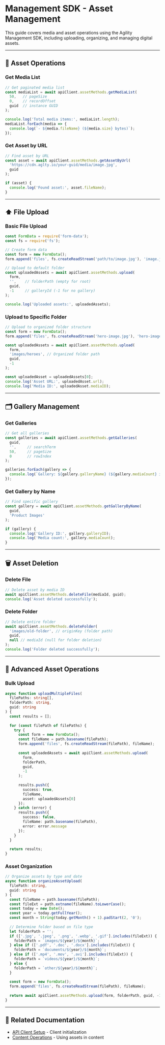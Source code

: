 # Management SDK - Asset Management

This guide covers media and asset operations using the Agility Management SDK, including uploading, organizing, and managing digital assets.

---

## 📁 **Asset Operations**

### **Get Media List**

```typescript
// Get paginated media list
const mediaList = await apiClient.assetMethods.getMediaList(
  50,   // pageSize
  0,    // recordOffset
  guid  // instance GUID
);

console.log('Total media items:', mediaList.length);
mediaList.forEach(media => {
  console.log(`- ${media.fileName} (${media.size} bytes)`);
});
```

### **Get Asset by URL**

```typescript
// Find asset by URL
const asset = await apiClient.assetMethods.getAssetByUrl(
  'https://cdn.aglty.io/your-guid/media/image.jpg',
  guid
);

if (asset) {
  console.log('Found asset:', asset.fileName);
}
```

---

## ⬆️ **File Upload**

### **Basic File Upload**

```typescript
const FormData = require('form-data');
const fs = require('fs');

// Create form data
const form = new FormData();
form.append('files', fs.createReadStream('path/to/image.jpg'), 'image.jpg');

// Upload to default folder
const uploadedAssets = await apiClient.assetMethods.upload(
  form,
  '',    // folderPath (empty for root)
  guid,
  -1     // galleryId (-1 for no gallery)
);

console.log('Uploaded assets:', uploadedAssets);
```

### **Upload to Specific Folder**

```typescript
// Upload to organized folder structure
const form = new FormData();
form.append('files', fs.createReadStream('hero-image.jpg'), 'hero-image.jpg');

const uploadedAssets = await apiClient.assetMethods.upload(
  form,
  'images/heroes', // Organized folder path
  guid,
  -1
);

const uploadedAsset = uploadedAssets[0];
console.log('Asset URL:', uploadedAsset.url);
console.log('Media ID:', uploadedAsset.mediaID);
```

---

## 🗂️ **Gallery Management**

### **Get Galleries**

```typescript
// Get all galleries
const galleries = await apiClient.assetMethods.getGalleries(
  guid,
  '',     // searchTerm
  50,     // pageSize
  0       // rowIndex
);

galleries.forEach(gallery => {
  console.log(`Gallery: ${gallery.galleryName} (${gallery.mediaCount} items)`);
});
```

### **Get Gallery by Name**

```typescript
// Find specific gallery
const gallery = await apiClient.assetMethods.getGalleryByName(
  guid,
  'Product Images'
);

if (gallery) {
  console.log('Gallery ID:', gallery.galleryID);
  console.log('Media count:', gallery.mediaCount);
}
```

---

## 🗑️ **Asset Deletion**

### **Delete File**

```typescript
// Delete asset by media ID
await apiClient.assetMethods.deleteFile(mediaId, guid);
console.log('Asset deleted successfully');
```

### **Delete Folder**

```typescript
// Delete entire folder
await apiClient.assetMethods.deleteFolder(
  'images/old-folder', // originKey (folder path)
  guid,
  null // mediaId (null for folder deletion)
);
console.log('Folder deleted successfully');
```

---

## 🔧 **Advanced Asset Operations**

### **Bulk Upload**

```typescript
async function uploadMultipleFiles(
  filePaths: string[],
  folderPath: string,
  guid: string
) {
  const results = [];
  
  for (const filePath of filePaths) {
    try {
      const form = new FormData();
      const fileName = path.basename(filePath);
      form.append('files', fs.createReadStream(filePath), fileName);
      
      const uploadedAssets = await apiClient.assetMethods.upload(
        form,
        folderPath,
        guid,
        -1
      );
      
      results.push({
        success: true,
        fileName,
        asset: uploadedAssets[0]
      });
    } catch (error) {
      results.push({
        success: false,
        fileName: path.basename(filePath),
        error: error.message
      });
    }
  }
  
  return results;
}
```

### **Asset Organization**

```typescript
// Organize assets by type and date
async function organizeAssetUpload(
  filePath: string,
  guid: string
) {
  const fileName = path.basename(filePath);
  const fileExt = path.extname(fileName).toLowerCase();
  const today = new Date();
  const year = today.getFullYear();
  const month = String(today.getMonth() + 1).padStart(2, '0');
  
  // Determine folder based on file type
  let folderPath = '';
  if (['.jpg', '.jpeg', '.png', '.webp', '.gif'].includes(fileExt)) {
    folderPath = `images/${year}/${month}`;
  } else if (['.pdf', '.doc', '.docx'].includes(fileExt)) {
    folderPath = `documents/${year}/${month}`;
  } else if (['.mp4', '.mov', '.avi'].includes(fileExt)) {
    folderPath = `videos/${year}/${month}`;
  } else {
    folderPath = `other/${year}/${month}`;
  }
  
  const form = new FormData();
  form.append('files', fs.createReadStream(filePath), fileName);
  
  return await apiClient.assetMethods.upload(form, folderPath, guid, -1);
}
```

---

## 🔗 **Related Documentation**

- [API Client Setup](./api-client-setup.md) - Client initialization
- [Content Operations](./content-operations.md) - Using assets in content 